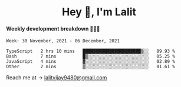 <h1 align="center">Hey 👋, I'm Lalit</h1>

#### Weekly development breakdown 👨🏻‍💻
<!--START_SECTION:waka-->
```text
Week: 30 November, 2021 - 06 December, 2021

TypeScript   2 hrs 10 mins   ██████████████████████▒░░   89.93 % 
Bash         7 mins          █▒░░░░░░░░░░░░░░░░░░░░░░░   05.25 % 
JavaScript   4 mins          ▓░░░░░░░░░░░░░░░░░░░░░░░░   02.89 % 
Other        2 mins          ▒░░░░░░░░░░░░░░░░░░░░░░░░   01.61 % 
```
<!--END_SECTION:waka-->

Reach me at → lalitvijay9480@gmail.com
